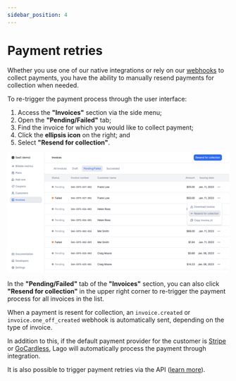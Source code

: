 ```yaml
---
sidebar_position: 4
---
```


# Payment retries
Whether you use one of our native integrations or rely on our [webhooks](../../api/webhooks/messages) to collect payments, you have the ability to manually resend payments for collection when needed.

To re-trigger the payment process through the user interface:
1. Access the **"Invoices"** section via the side menu;
2. Open the **"Pending/Failed"** tab;
3. Find the invoice for which you would like to collect payment;
4. Click the **ellipsis icon** on the right; and
5. Select **"Resend for collection"**.

![Payment retry via the invoice list](../../../static/img/retry-payment.png)

In the **"Pending/Failed"** tab of the **"Invoices"** section, you can also click **"Resend for collection"** in the upper right corner to re-trigger the payment process for all invoices in the list.

When a payment is resent for collection, an `invoice.created` or `invoice.one_off_created` webhook is automatically sent, depending on the type of invoice.

In addition to this, if the default payment provider for the customer is [Stripe](stripe-integration) or [GoCardless](gocardless-integration), Lago will automatically process the payment through integration.

It is also possible to trigger payment retries via the API ([learn more](../../api/invoices/retry-payment)).
